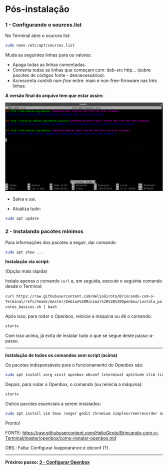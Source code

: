 # Pós-instalação

### 1 - Configurando o sources.list
No Terminal abre o sources list:

```bash
sudo nano /etc/apt/sources.list
```

Muda as seguintes linhas para os valores:

- Apaga todas as linhas comentadas.
- Comenta todas as linhas que começam com: deb-src http... (sobre pacotes de códigos fonte - desnecessários).
- Acrescenta *contrib non-free* entre: main e non-free-firmware nas três linhas.

**A versão final do arquivo tem que estar assim:**

![](imgs/sources-list.png)

- Salva e sai.

- Atualiza tudo:

```bash
sudo apt update
```

### 2 - Instalando pacotes mínimos

Para informações dos pacotes a seguir, dar comando:
```bash
sudo apt show ...
```


**Instalação via script:**

(Opção mais rápida) 

Instale apenas o comando `curl` e, em seguida, execute o seguinte comando desde o Terminal:

`curl https://raw.githubusercontent.com/HelioGiroto/Brincando-com-o-Terminal/refs/heads/master/Debian%20Minimal%20%2B%20Openbox/instala_pacotes_basicos.sh | bash`


Após isso, para rodar o Openbox, reinicie a máquina ou dê o comando:

```bash
startx
```

Com isso acima, já evita de instalar tudo o que se segue deste passo-a-passo.

---

**Instalação de todos os comandos sem script (acima)**

Os pacotes indispensáveis para o funcionamento do Openbox são:

```bash
sudo apt install xorg xinit openbox obconf lxterminal aptitude slim tint2 menu nitrogen compton thunar arandr rofi git xterm
```

Depois, para rodar o Openbox, o comando (ou reinicia a máquina):

```bash
startx
```

Outros pacotes essenciais a serem instalados: 

```bash
sudo apt install vim tmux ranger gedit chromium simplescreenrecorder audacity gcc cheese conky bc gawk sed grep lynx curl wget html-xml-utils xclip googler ffmpeg imagemagick speedtest-cli youtube-dl nmap numix-icon-theme-circle espeak mbrola gnumeric galculator abiword shotwell htop mc mupdf mpack ssmtp mplayer alpine wkhtmltopdf gpick gnome-tweaks gnome-sushi gnome-multi-writer wdiff colordiff tint2 feh fswebcam dialog jq xtrlock mate-utils pavucontrol calendar whois bsdmainutils onboard pdfgrep numlockx lxappearance vlc python3-pip mirage plank xserver-xorg-input-synaptics nodejs npm pandoc texlive-luatex texlive-latex-extra gnome-control-center mediainfo mp3info mpv xdotool youtube-dl neofetch default-jre detox obs-studio network-manager tlp tlp-rdw rfkill wmctrl detox obconf jgmenu

```

Pronto!

FONTE: https://raw.githubusercontent.com/HelioGiroto/Brincando-com-o-Terminal/master/openbox/como-instalar-openbox.md


OBS.: Falta: Configurar lxappearance e obconf (?)

---

**Próximo passo: [3 - Configurar Openbox](3-Configurar-Openbox.md)**


